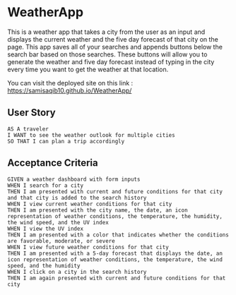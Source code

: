 # WeatherApp


This is a weather app that takes a city from the user as an input and displays the current weather and the five day forecast of that city on the page. This app saves all of your searches and appends buttons below the search bar based on those searches. These buttons will allow you to generate the weather and five day forecast instead of typing in the city every time you want to get the weather at that location.

You can visit the deployed site on this link :  https://samisaqib10.github.io/WeatherApp/

## User Story

```
AS A traveler
I WANT to see the weather outlook for multiple cities
SO THAT I can plan a trip accordingly
```

## Acceptance Criteria

```
GIVEN a weather dashboard with form inputs
WHEN I search for a city
THEN I am presented with current and future conditions for that city and that city is added to the search history
WHEN I view current weather conditions for that city
THEN I am presented with the city name, the date, an icon representation of weather conditions, the temperature, the humidity, the wind speed, and the UV index
WHEN I view the UV index
THEN I am presented with a color that indicates whether the conditions are favorable, moderate, or severe
WHEN I view future weather conditions for that city
THEN I am presented with a 5-day forecast that displays the date, an icon representation of weather conditions, the temperature, the wind speed, and the humidity
WHEN I click on a city in the search history
THEN I am again presented with current and future conditions for that city

